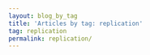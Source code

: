 ```yaml
---
layout: blog_by_tag
title: 'Articles by tag: replication'
tag: replication
permalink: replication/
---
```

